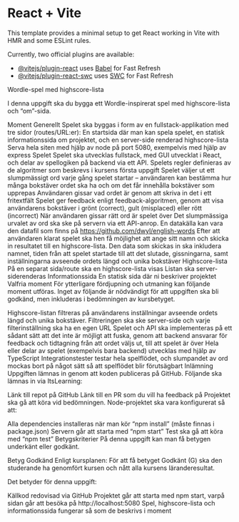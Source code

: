 # React + Vite

This template provides a minimal setup to get React working in Vite with HMR and some ESLint rules.

Currently, two official plugins are available:

- [@vitejs/plugin-react](https://github.com/vitejs/vite-plugin-react/blob/main/packages/plugin-react/README.md) uses [Babel](https://babeljs.io/) for Fast Refresh
- [@vitejs/plugin-react-swc](https://github.com/vitejs/vite-plugin-react-swc) uses [SWC](https://swc.rs/) for Fast Refresh

Wordle-spel med highscore-lista

I denna uppgift ska du bygga ett Wordle-inspirerat spel med highscore-lista och “om”-sida.

Moment
Generellt
Spelet ska byggas i form av en fullstack-applikation med tre sidor (routes/URL:er): En startsida där man kan spela spelet, en statisk informationssida om projektet, och en server-side renderad highscore-lista
Serva hela siten med hjälp av node på port 5080, exempelvis med hjälp av express
Spelet
Spelet ska utvecklas fullstack, med GUI utvecklat i React, och delar av spellogiken på backend via ett API.
Spelets regler definieras av de algoritmer som beskrevs i kursens första uppgift
Spelet väljer ut ett slumpmässigt ord varje gång spelet startar – användaren kan bestämma hur många bokstäver ordet ska ha och om det får innehålla bokstäver som upprepas
Användaren gissar vad ordet är genom att skriva in det i ett fritextfält
Spelet ger feedback enligt feedback-algoritmen, genom att visa användarens bokstäver i grönt (correct), gult (misplaced) eller rött (incorrect)
När användaren gissar rätt ord är spelet över
Det slumpmässiga urvalet av ord ska ske på servern via ett API-anrop. En datakälla kan vara den datafil som finns på https://github.com/dwyl/english-words
Efter att användaren klarat spelet ska hen få möjlighet att ange sitt namn och skicka in resultatet till en highscore-lista. Den data som skickas in ska inkludera namnet, tiden från att spelet startade till att det slutade, gissningarna, samt inställningarna avseende ordets längd och unika bokstäver
Highscore-lista
På en separat sida/route ska en highscore-lista visas
Listan ska server-siderenderas
Informationssida
En statisk sida där ni beskriver projektet
Valfria moment
För ytterligare fördjupning och utmaning kan följande moment utföras. Inget av följande är nödvändigt för att uppgiften ska bli godkänd, men inkluderas i bedömningen av kursbetyget.

Highscore-listan filtreras på användarens inställningar avseende ordets längd och unika bokstäver. Filtreringen ska ske server-side och varje filterinställning ska ha en egen URL
Spelet och API ska implementeras på ett sådant sätt att det inte är möjligt att fuska, genom att backend ansvarar för feedback och tidtagning från att ordet väljs ut, till att spelet är över
Hela eller delar av spelet (exempelvis bara backend) utvecklas med hjälp av TypeScript
Integrationstester testar hela spelflödet, och slumpandet av ord mockas bort på något sätt så att spelflödet blir förutsägbart
Inlämning
Uppgiften lämnas in genom att koden publiceras på GitHub. Följande ska lämnas in via ItsLearning:

Länk till repot på GitHub
Länk till en PR som du vill ha feedback på
Projektet ska gå att köra vid bedömningen. Node-projektet ska vara konfigurerat så att:

Alla dependencies installeras när man kör “npm install” (måste finnas i package.json)
Servern går att starta med “npm start”
Test ska gå att köra med “npm test”
Betygskriterier
På denna uppgift kan man få betygen underkänt eller godkänt.

Betyg Godkänd
Enligt kursplanen: För att få betyget Godkänt (G) ska den studerande ha genomfört kursen och nått alla kursens läranderesultat.

Det betyder för denna uppgift:

Källkod redovisad via GitHub
Projektet går att starta med npm start, varpå sidan går att besöka på http://localhost:5080
Spel, highscore-lista och informationssida fungerar så som de beskrivs i moment
